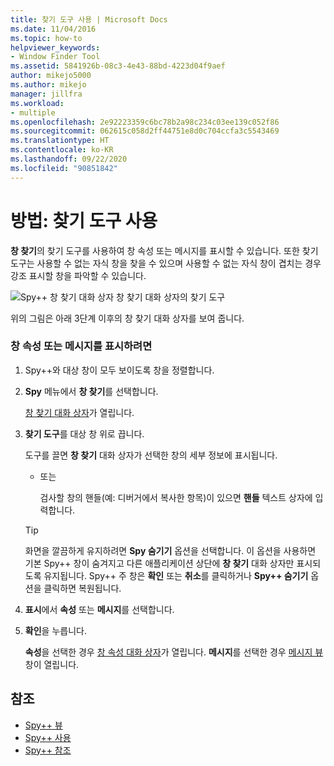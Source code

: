 ```yaml
---
title: 찾기 도구 사용 | Microsoft Docs
ms.date: 11/04/2016
ms.topic: how-to
helpviewer_keywords:
- Window Finder Tool
ms.assetid: 5841926b-08c3-4e43-88bd-4223d04f9aef
author: mikejo5000
ms.author: mikejo
manager: jillfra
ms.workload:
- multiple
ms.openlocfilehash: 2e92223359c6bc78b2a98c234c03ee139c052f86
ms.sourcegitcommit: 062615c058d2ff44751e8d0c704ccfa3c5543469
ms.translationtype: HT
ms.contentlocale: ko-KR
ms.lasthandoff: 09/22/2020
ms.locfileid: "90851842"
---
```

# <a name="how-to-use-the-finder-tool"></a>방법: 찾기 도구 사용
**창 찾기**의 찾기 도구를 사용하여 창 속성 또는 메시지를 표시할 수 있습니다. 또한 찾기 도구는 사용할 수 없는 자식 창을 찾을 수 있으며 사용할 수 없는 자식 창이 겹치는 경우 강조 표시할 창을 파악할 수 있습니다.

 ![Spy&#43;&#43; 창 찾기 대화 상자](../debugger/media/icon_spy--_find.png "Icon_Spy++_Find") 창 찾기 대화 상자의 찾기 도구

 위의 그림은 아래 3단계 이후의 창 찾기 대화 상자를 보여 줍니다.

### <a name="to-display-window-properties-or-messages"></a>창 속성 또는 메시지를 표시하려면

1. Spy++와 대상 창이 모두 보이도록 창을 정렬합니다.

2. **Spy** 메뉴에서 **창 찾기**를 선택합니다.

    [창 찾기 대화 상자](../debugger/find-window-dialog-box.md)가 열립니다.

3. **찾기 도구**를 대상 창 위로 끕니다.

    도구를 끌면 **창 찾기** 대화 상자가 선택한 창의 세부 정보에 표시됩니다.

   - 또는

     검사할 창의 핸들(예: 디버거에서 복사한 항목)이 있으면 **핸들** 텍스트 상자에 입력합니다.

   > [!TIP]
   > 화면을 깔끔하게 유지하려면 **Spy 숨기기** 옵션을 선택합니다. 이 옵션을 사용하면 기본 Spy++ 창이 숨겨지고 다른 애플리케이션 상단에 **창 찾기** 대화 상자만 표시되도록 유지됩니다. Spy++ 주 창은 **확인** 또는 **취소**를 클릭하거나 **Spy++ 숨기기** 옵션을 클릭하면 복원됩니다.

4. **표시**에서 **속성** 또는 **메시지**를 선택합니다.

5. **확인**을 누릅니다.

    **속성**을 선택한 경우 [창 속성 대화 상자](../debugger/window-properties-dialog-box.md)가 열립니다. **메시지**를 선택한 경우 [메시지 뷰](../debugger/messages-view.md) 창이 열립니다.

## <a name="see-also"></a>참조
- [Spy++ 뷰](../debugger/spy-increment-views.md)
- [Spy++ 사용](../debugger/using-spy-increment.md)
- [Spy++ 참조](../debugger/spy-increment-reference.md)